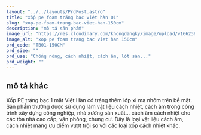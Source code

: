 ```yaml
---
layout: "../../layouts/PrdPost.astro"
title: "xốp pe foam tráng bạc việt hàn 01"
slug: "xop-pe-foam-trang-bac-viet-han-150cm"
description: "mô tả sản phẩm"
image_url: "https://res.cloudinary.com/khongdangky/image/upload/v1662384465/viethan/tb1_y6o9pu.jpg"
image_alt: "xop pe foam trang bac viet han 150cm"
prd_code: "TB01-150CM"
prd_size: ""
prd_use: "Chống nóng, cách nhiệt, cách âm, lót sàn..."
prd_weight: ""
---
```


## mô tả khác

Xốp PE tráng bạc 1 mặt Việt Hàn có tráng thêm lớp xi mạ nhôm trên bề mặt. Sản phẩm thường được sử dụng làm vật liệu cách nhiệt, cách âm trong công trình xây dựng công nghiệp, nhà xưởng sản xuất… cách âm cách nhiệt cho các tòa nhà cao cấp, văn phòng, chung cư. Đây là loại vật liệu cách âm, cách nhiệt mang ưu điểm vượt trội so với các loại xốp cách nhiệt khác.